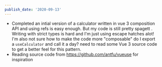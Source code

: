 ```yaml
---
publish_date: '2020-09-13'
---
```


- Completed an intial version of a calculator written in vue 3 composition API and using refs is easy enough. But my code is still pretty spagett . Writing with strict types is hard and I'm just using escape hatches alot! I'm also not sure how to make the code more "composable" do I export a `useCalculator` and call it a day? need to read some Vue 3 source code to get a better feel for this pattern.
- Reading source code from https://github.com/antfu/vueuse for inspiration
